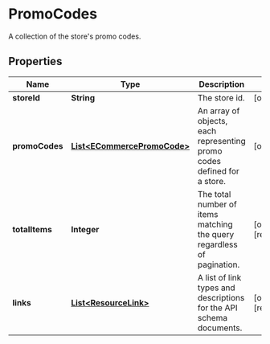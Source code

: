 

# PromoCodes

A collection of the store's promo codes.

## Properties

| Name | Type | Description | Notes |
|------------ | ------------- | ------------- | -------------|
|**storeId** | **String** | The store id. |  [optional] |
|**promoCodes** | [**List&lt;ECommercePromoCode&gt;**](ECommercePromoCode.md) | An array of objects, each representing promo codes defined for a store. |  [optional] |
|**totalItems** | **Integer** | The total number of items matching the query regardless of pagination. |  [optional] [readonly] |
|**links** | [**List&lt;ResourceLink&gt;**](ResourceLink.md) | A list of link types and descriptions for the API schema documents. |  [optional] [readonly] |



